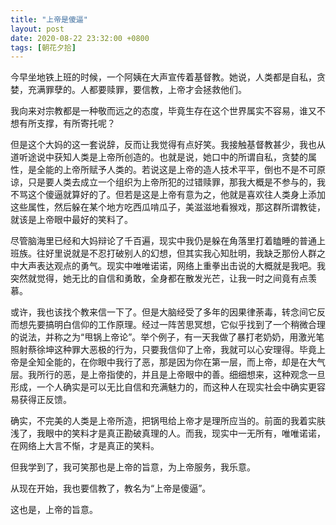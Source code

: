 ```yaml
---
title: "上帝是傻逼"
layout: post
date: 2020-08-22 23:32:00 +0800
tags: [朝花夕拾]
---
```


今早坐地铁上班的时候，一个阿姨在大声宣传着基督教。她说，人类都是自私，贪婪，充满罪孽的。人都要赎罪，要信教，上帝才会拯救他们。

我向来对宗教都是一种敬而远之的态度，毕竟生存在这个世界属实不容易，谁又不想有所支撑，有所寄托呢？

但是这个大妈的这一套说辞，反而让我觉得有点好笑。我接触基督教甚少，我也从道听途说中获知人类是上帝所创造的。也就是说，她口中的所谓自私，贪婪的属性，是全能的上帝所赋予人类的。若说这是上帝的造人技术平平，倒也不是不可原谅，只是要人类去成立一个组织为上帝所犯的过错赎罪，那我大概是不参与的，我不骂这个傻逼就算好的了。但若是这是上帝有意为之，他就是喜欢往人类身上添加这些属性，然后躲在某个地方吃西瓜啃瓜子，美滋滋地看猴戏，那这群所谓教徒，就该是上帝眼中最好的笑料了。

尽管脑海里已经和大妈辩论了千百遍，现实中我仍是躲在角落里打着瞌睡的普通上班族。往好里说就是不忍打破别人的幻想，但其实我心知肚明，我缺乏那份人群之中大声表达观点的勇气。现实中唯唯诺诺，网络上重拳出击说的大概就是我吧。我突然就觉得，她无比的自信和勇敢，全身都在散发光芒，让我一时之间竟有点羡慕。

或许，我也该找个教来信一下了。但是大脑经受了多年的因果律荼毒，转念间它反而想先要搞明白信仰的工作原理。经过一阵苦思冥想，它似乎找到了一个稍微合理的说法，并称之为“甩锅上帝论”。举个例子，有一天我做了暴打老奶奶，用激光笔照射蔡徐坤这种罪大恶极的行为，只要我信仰了上帝，我就可以心安理得。毕竟上帝是全知全能的，在你眼中我行了恶，那是因为你在第一层，而上帝，却是在大气层。我所行的恶，是上帝指使的，并且是上帝眼中的善。细细想来，这种观念一旦形成，一个人确实是可以无比自信和充满魅力的，而这种人在现实社会中确实更容易获得正反馈。

确实，不完美的人类是上帝所造，把锅甩给上帝才是理所应当的。前面的我着实肤浅了，我眼中的笑料才是真正勘破真理的人。而我，现实中一无所有，唯唯诺诺，在网络上大言不惭，才是真正的笑料。

但我学到了，我可笑那也是上帝的旨意，为上帝服务，我乐意。

从现在开始，我也要信教了，教名为“上帝是傻逼”。

这也是，上帝的旨意。


